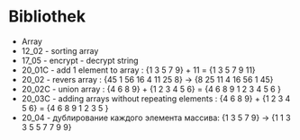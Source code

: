 ﻿# Bibliothek
* Array
* 12_02  - sorting array
* 17_05  - encrypt - decrypt string
* 20_01C - add 1 element to array : {1 3 5 7 9} + 11 = {1 3 5 7 9 11}
* 20_02 -  revers array :  {45 1 56 16 4 11 25 8}  ->  {8 25 11 4 16 56 1 45}
* 20_02C - union array :  {4 6 8 9} + {1 2 3 4 5 6} = {4 6 8 9 1 2 3 4 5 6 }
* 20_03C - adding arrays without repeating elements : {4 6 8 9} + {1 2 3 4 5 6} = {4 6 8 9 1 2 3 5 }
* 20_04 -  дублирование каждого элемента массива: {1 3 5 7 9} -> {1 1 3 3 5 5 7 7 9 9}

